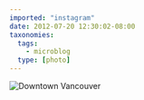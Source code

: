 ```yaml
---
imported: "instagram"
date: 2012-07-20 12:30:02-08:00
taxonomies:
  tags:
    - microblog
  type: [photo]
---
```

![Downtown Vancouver](/media/images/photos/2012/07/04fa4a30ac044556832874a3a9672fce.jpg)

